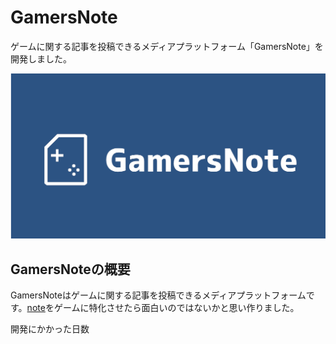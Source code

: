 # GamersNote

ゲームに関する記事を投稿できるメディアプラットフォーム「GamersNote」を開発しました。

![GamersNoteの画像](app/static/ogp.png)

## GamersNoteの概要

GamersNoteはゲームに関する記事を投稿できるメディアプラットフォームです。[note](https://note.com/)をゲームに特化させたら面白いのではないかと思い作りました。

開発にかかった日数

